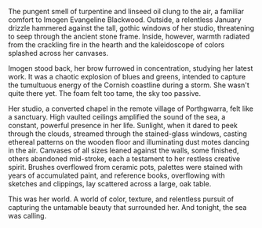 The pungent smell of turpentine and linseed oil clung to the air, a familiar comfort to Imogen Evangeline Blackwood. Outside, a relentless January drizzle hammered against the tall, gothic windows of her studio, threatening to seep through the ancient stone frame. Inside, however, warmth radiated from the crackling fire in the hearth and the kaleidoscope of colors splashed across her canvases.

Imogen stood back, her brow furrowed in concentration, studying her latest work. It was a chaotic explosion of blues and greens, intended to capture the tumultuous energy of the Cornish coastline during a storm. She wasn't quite there yet. The foam felt too tame, the sky too passive.

Her studio, a converted chapel in the remote village of Porthgwarra, felt like a sanctuary. High vaulted ceilings amplified the sound of the sea, a constant, powerful presence in her life. Sunlight, when it dared to peek through the clouds, streamed through the stained-glass windows, casting ethereal patterns on the wooden floor and illuminating dust motes dancing in the air. Canvases of all sizes leaned against the walls, some finished, others abandoned mid-stroke, each a testament to her restless creative spirit. Brushes overflowed from ceramic pots, palettes were stained with years of accumulated paint, and reference books, overflowing with sketches and clippings, lay scattered across a large, oak table.

This was her world. A world of color, texture, and relentless pursuit of capturing the untamable beauty that surrounded her. And tonight, the sea was calling.
